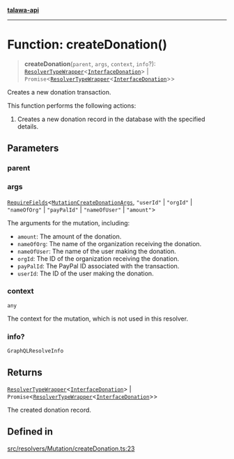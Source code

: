 [**talawa-api**](../../../../README.md)

***

# Function: createDonation()

> **createDonation**(`parent`, `args`, `context`, `info`?): [`ResolverTypeWrapper`](../../../../types/generatedGraphQLTypes/type-aliases/ResolverTypeWrapper.md)\<[`InterfaceDonation`](../../../../models/Donation/interfaces/InterfaceDonation.md)\> \| `Promise`\<[`ResolverTypeWrapper`](../../../../types/generatedGraphQLTypes/type-aliases/ResolverTypeWrapper.md)\<[`InterfaceDonation`](../../../../models/Donation/interfaces/InterfaceDonation.md)\>\>

Creates a new donation transaction.

This function performs the following actions:
1. Creates a new donation record in the database with the specified details.

## Parameters

### parent

### args

[`RequireFields`](../../../../types/generatedGraphQLTypes/type-aliases/RequireFields.md)\<[`MutationCreateDonationArgs`](../../../../types/generatedGraphQLTypes/type-aliases/MutationCreateDonationArgs.md), `"userId"` \| `"orgId"` \| `"nameOfOrg"` \| `"payPalId"` \| `"nameOfUser"` \| `"amount"`\>

The arguments for the mutation, including:
  - `amount`: The amount of the donation.
  - `nameOfOrg`: The name of the organization receiving the donation.
  - `nameOfUser`: The name of the user making the donation.
  - `orgId`: The ID of the organization receiving the donation.
  - `payPalId`: The PayPal ID associated with the transaction.
  - `userId`: The ID of the user making the donation.

### context

`any`

The context for the mutation, which is not used in this resolver.

### info?

`GraphQLResolveInfo`

## Returns

[`ResolverTypeWrapper`](../../../../types/generatedGraphQLTypes/type-aliases/ResolverTypeWrapper.md)\<[`InterfaceDonation`](../../../../models/Donation/interfaces/InterfaceDonation.md)\> \| `Promise`\<[`ResolverTypeWrapper`](../../../../types/generatedGraphQLTypes/type-aliases/ResolverTypeWrapper.md)\<[`InterfaceDonation`](../../../../models/Donation/interfaces/InterfaceDonation.md)\>\>

The created donation record.

## Defined in

[src/resolvers/Mutation/createDonation.ts:23](https://github.com/Suyash878/talawa-api/blob/b5a9d8b4a1ea678a3d6f5b710b3721f91a3052fc/src/resolvers/Mutation/createDonation.ts#L23)
